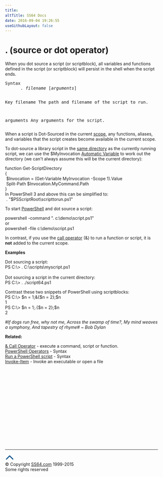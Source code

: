 ```yaml
---
title:
altTitle: SS64 Docs
date: 2016-09-04 19:26:55
useGithubLayout: false
---
```

<!-- #BeginLibraryItem "/Library/head_ps.lbi" --><!-- #EndLibraryItem --><h1>. (source or dot operator) </h1> 
<p>When you dot source a script (or scriptblock), all variables and functions defined in the script (or scriptblock) will persist in the shell when the script ends.</p>
<pre>Syntax
      . <var>filename</var> [<var>arguments</var>]

Key
   filename    The path and filename of the script to run.

   arguments   Any arguments for the script.</pre>
<p>When a script is  Dot-Sourced in the current <a href="syntax-scopes.html">scope</a>, any      functions, aliases, and variables that the script creates become available     in the current scope. </p>
<p>To dot-source a library script in the <a href="http://blogs.msdn.com/b/powershell/archive/2007/06/19/get-scriptdirectory.aspx">same directory</a> as the currently running script, we can use the <span class="code">$MyInvocation</span> <a href="syntax-automatic-variables.html">Automatic Variable</a> to work out the directory (we can't always assume this will be the current directory): </p>
<p><span class="code">function Get-ScriptDirectory <br>
{<br>
&nbsp;$Invocation = (Get-Variable MyInvocation -Scope 1).Value<br>
&nbsp;Split-Path $Invocation.MyCommand.Path<br>
}<br>
</span>In PowerShell 3 and above this can be simplified to:<span class="code"><br>
&nbsp;. "$PSScriptRoot\scripttorun.ps1" </span></p>
<p>To start <a href="powershell.html">PowerShell</a> and dot source a script:</p>
<p><span class="code">powershell -command ". c:\demo\script.ps1" </span><br>
or<br>
<span class="code">powershell -file c:\demo\script.ps1</span></p>
<p>In contrast, if you use the <a href="call.html">call operator</a> (&amp;) to run a function or script, it is <b>not</b> added to the current scope.</p>
<p><b>Examples</b></p>
<p>Dot sourcing a script:<br>
<span class="code"> PS C:\&gt; . C:\scripts\myscript.ps1<br>
<br>
</span>Dot sourcing a script in the current directory:<span class="code"><br>
PS C:\&gt; . ./script64.ps1</span></p>
<p>Contrast these two snippets of PowerShell using scriptblocks: <span class="code"><br>
PS C:\&gt; $n = 1;&amp;{$n = 2};$n<br>
1 <br>
PS C:\&gt; $n = 1;.{$n = 2};$n<br>
2</span></p>
<p class="quote"><i>#If dogs run free, why not me, 
Across the swamp of time?, 
My mind weaves a symphony, And tapestry of rhyme# ~ Bob Dylan </i></p>
<p><b>Related:</b></p>
<p><a href="call.html">&amp; Call Operator</a> - execute a command, script or function.<br>
<a href="syntax-operators.html">PowerShell Operators</a> - Syntax<br>
<a href="syntax-run.html">Run a PowerShell script</a> - Syntax<br>
<a href="invoke-item.html">Invoke-Item</a> - Invoke an executable or open a file</p><!-- #BeginLibraryItem "/Library/foot_ps.lbi" --><p>
<!-- PowerShell300 -->
<ins class="adsbygoogle" style="display:inline-block;width:300px;height:250px" data-ad-client="ca-pub-6140977852749469" data-ad-slot="6253539900"></ins>
<script>
(adsbygoogle = window.adsbygoogle || []).push({});
</script></p>
<hr>
<div id="bl" class="footer"><a href="source.html#"><img src="../images/top.png" width="30" height="22" alt="Back to the Top"></a></div>
<div id="br" class="footer, tagline">© Copyright <a href="http://ss64.com/">SS64.com</a> 1999-2015<br>
Some rights reserved</div><!-- #EndLibraryItem -->
